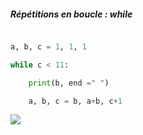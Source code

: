 ##### Répétitions en boucle : while

```python

a, b, c = 1, 1, 1

while c < 11:

    print(b, end =" ")

    a, b, c = b, a+b, c+1
```

![](resources/fibonnacci.png)